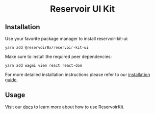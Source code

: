 <h1 align="center">Reservoir UI Kit</h1>

## Installation

Use your favorite package manager to install reservoir-kit-ui:

`yarn add @reservoir0x/reservoir-kit-ui`

Make sure to install the required peer dependencies:

`yarn add wagmi viem react react-dom`

For more detailed installation instructions please refer to our [installation guide](https://docs.reservoir.tools/reference/installing-reservoirkit).

## Usage

Visit our [docs](https://docs.reservoir.tools/reference/reservoirkit) to learn more about how to use ReservoirKit.
